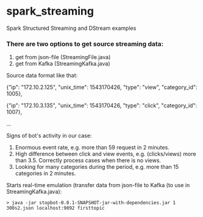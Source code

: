 # spark_streaming
Spark Structured Streaming and DStream examples

### There are two options to get source streaming data:
1. get from json-file (StreamingFile.java)
2. get from Kafka (StreamingKafka.java)

Source data format like that:

{"ip": "172.10.2.125", "unix_time": 1543170426, "type": "view", "category_id": 1005},

{"ip": "172.10.3.135", "unix_time": 1543170426, "type": "click", "category_id": 1007},

...

Signs of bot's activity in our case:
1. Enormous event rate, e.g. more than 59 request in 2 minutes.
2. High difference between click and view events, e.g. (clicks/views) more than 3.5. Correctly process cases when there is no views.
3. Looking for many categories during the period, e.g. more than 15 categories in 2 minutes.

Starts real-time emulation (transfer data from json-file to Kafka (to use in StreamingKafka.java):
```
> java -jar stopbot-0.0.1-SNAPSHOT-jar-with-dependencies.jar 1 300s2.json localhost:9092 firsttopic
```

